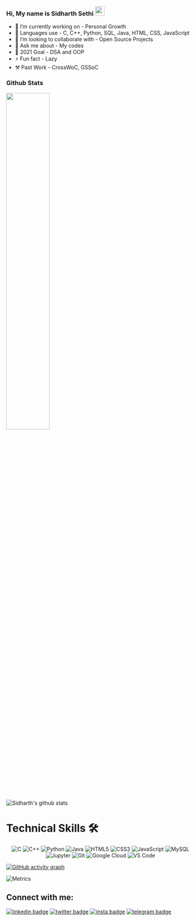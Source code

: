 ### Hi, My name is Sidharth Sethi <img src="https://media.giphy.com/media/hvRJCLFzcasrR4ia7z/giphy.gif" width="25px">

- 🔭 I’m currently working on - Personal Growth
- 🌱 Languages use - C, C++, Python, SQL, Java, HTML, CSS, JavaScript
- 👯 I’m looking to collaborate with - Open Source Projects
- 💬 Ask me about - My codes
- 🥅 2021 Goal - DSA and OOP
- ⚡ Fun fact - Lazy
- ⚒  Past Work - CrossWoC, GSSoC

<h3>Github Stats</h3>

<img  src="https://github-readme-streak-stats.herokuapp.com/?user=TechSpiritSS&theme=dark" width="48%" >

![Sidharth's github stats](https://github-readme-stats.vercel.app/api?username=TechSpiritSS&count_private=true&include_all_commits=true&theme=dark&show_icons=true)

<h1>Technical Skills 🛠</h1>

<p align="center"> 
<img alt="C" src="https://img.shields.io/badge/c-%2300599C.svg?&style=for-the-badge&logo=c&logoColor=white" />
<img alt="C++" src="https://img.shields.io/badge/c++-%2300599C.svg?&style=for-the-badge&logo=c%2B%2B&ogoColor=white" />
 <img alt="Python" src="https://img.shields.io/badge/python-%2314354C.svg?style=for-the-badge&logo=python&logoColor=white"/>
 <img alt="Java" src="https://img.shields.io/badge/java-%23ED8B00.svg?&style=for-the-badge&logo=java&logoColor=white" />
<img alt="HTML5" src="https://img.shields.io/badge/html5-%23E34F26.svg?&style=for-the-badge&logo=html5&logoColor=white" />
 <img alt="CSS3" src="https://img.shields.io/badge/css3-%231572B6.svg?&style=for-the-badge&logo=css3&logoColor=white" />
 <img alt="JavaScript" src="https://img.shields.io/badge/javascript-%23323330.svg?&style=for-the-badge&logo=javascript&logoColor=%23F7DF1E" />
 <img alt="MySQL" src="https://img.shields.io/badge/MySQL-00000F?style=for-the-badge&logo=mysql&logoColor=white" />
 <img alt="Jupyter" src="https://img.shields.io/badge/Jupyter-F37626.svg?&style=for-the-badge&logo=Jupyter&logoColor=white" />
 <img alt="Git" src="https://img.shields.io/badge/Git-F05032?style=for-the-badge&logo=git&logoColor=white" />
 <img alt="Google Cloud" src="https://img.shields.io/badge/Google_Cloud-4285F4?style=for-the-badge&logo=google-cloud&logoColor=white" />
 <img alt="VS Code" src="https://img.shields.io/badge/Visual_Studio_Code-0078D4?style=for-the-badge&logo=visual%20studio%20code&logoColor=white" />
 </p>

[![GitHub activity graph](https://activity-graph.herokuapp.com/graph?username=TechSpiritSS&theme=xcode)](https://git.io/TechSpiritSS)

![Metrics](https://metrics.lecoq.io/TechSpiritSS?template=classic&commits.authoring=sidharth.sherry%40gmail.com%2C%20TechSpiritSS&isocalendar=1&languages=1&lines=1&achievements=1&pagespeed=1&notable=1&activity=1&isocalendar.duration=half-year&languages.limit=8&languages.sections=most-used&languages.colors=github&languages.threshold=0%25&languages.indepth=false&languages.categories=markup%2C%20programming&languages.recent.categories=markup%2C%20programming&languages.recent.load=300&languages.recent.days=14&activity.limit=5&activity.load=300&activity.days=14&activity.filter=all&activity.visibility=all&activity.timestamps=false&achievements.threshold=C&achievements.secrets=true&achievements.display=detailed&achievements.limit=0&notable.repositories=false&pagespeed.url=https%3A%2F%2Fgithub.com%2FTechSpiritSS&pagespeed.detailed=false&pagespeed.screenshot=false&config.timezone=Asia%2FCalcutta)
## Connect with me:
[![linkedin badge](https://img.shields.io/badge/Sidharth_Sethi-30302f?style=flat&logo=linkedin)](https://www.linkedin.com/in/sidharthsethiss)
[![twitter badge](https://img.shields.io/badge/TechSpiritSS-30302f?style=flat&logo=twitter)](https://twitter.com/TechSpiritSS)
[![insta badge](https://img.shields.io/badge/TechSpiritSS-30302f?style=flat&logo=instagram)](https://instagram.com/TechSpiritSS)
[![telegram badge](https://img.shields.io/badge/TechSpiritSS-30302f?style=flat&logo=telegram)](https://t.me/TechSpiritSS)
